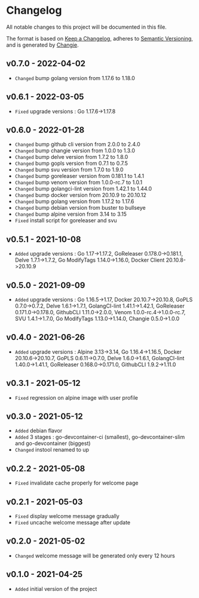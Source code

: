 # Changelog

All notable changes to this project will be documented in this file.

The format is based on [Keep a Changelog](https://keepachangelog.com/en/1.0.0/),
adheres to [Semantic Versioning](https://semver.org/spec/v2.0.0.html),
and is generated by [Changie](https://github.com/miniscruff/changie).

## v0.7.0 - 2022-04-02

- `Changed` bump golang version from 1.17.6 to 1.18.0

## v0.6.1 - 2022-03-05

- `Fixed` upgrade versions : Go 1.17.6->1.17.8

## v0.6.0 - 2022-01-28

- `Changed` bump github cli version from 2.0.0 to 2.4.0
- `Changed` bump changie version from 1.0.0 to 1.3.0
- `Changed` bump delve version from 1.7.2 to 1.8.0
- `Changed` bump gopls version from 0.7.1 to 0.7.5
- `Changed` bump svu version from 1.7.0 to 1.9.0
- `Changed` bump goreleaser version from 0.181.1 to 1.4.1
- `Changed` bump venom version from 1.0.0-rc.7 to 1.0.1
- `Changed` bump golangci-lint version from 1.42.1 to 1.44.0
- `Changed` bump docker version from 20.10.9 to 20.10.12
- `Changed` bump golang version from 1.17.2 to 1.17.6
- `Changed` bump debian version from buster to bullseye
- `Changed` bump alpine version from 3.14 to 3.15
- `Fixed` install script for goreleaser and svu

## v0.5.1 - 2021-10-08

- `Added` upgrade versions : Go 1.17->1.17.2, GoReleaser 0.178.0->0.181.1, Delve 1.7.1->1.7.2, Go ModifyTags 1.14.0->1.16.0, Docker Client 20.10.8->20.10.9

## v0.5.0 - 2021-09-09

- `Added` upgrade versions : Go 1.16.5->1.17, Docker 20.10.7->20.10.8, GoPLS 0.7.0->0.7.2, Delve 1.6.1->1.7.1, GolangCI-lint 1.41.1->1.42.1, GoReleaser 0.171.0->0.178.0, GithubCLI 1.11.0->2.0.0, Venom 1.0.0-rc.4->1.0.0-rc.7, SVU 1.4.1->1.7.0, Go ModifyTags 1.13.0->1.14.0, Changie 0.5.0->1.0.0

## v0.4.0 - 2021-06-26

- `Added` upgrade versions : Alpine 3.13->3.14, Go 1.16.4->1.16.5, Docker 20.10.6->20.10.7, GoPLS 0.6.11->0.7.0, Delve 1.6.0->1.6.1, GolangCI-lint 1.40.0->1.41.1, GoReleaser 0.168.0->0.171.0, GithubCLI 1.9.2->1.11.0

## v0.3.1 - 2021-05-12

- `Fixed` regression on alpine image with user profile

## v0.3.0 - 2021-05-12

- `Added` debian flavor
- `Added` 3 stages : go-devcontainer-ci (smallest), go-devcontainer-slim and go-devcontainer (biggest)
- `Changed` instool renamed to up

## v0.2.2 - 2021-05-08

- `Fixed` invalidate cache properly for welcome page

## v0.2.1 - 2021-05-03

- `Fixed` display welcome message gradually
- `Fixed` uncache welcome message after update

## v0.2.0 - 2021-05-02

- `Changed` welcome message will be generated only every 12 hours

## v0.1.0 - 2021-04-25

- `Added` initial version of the project
